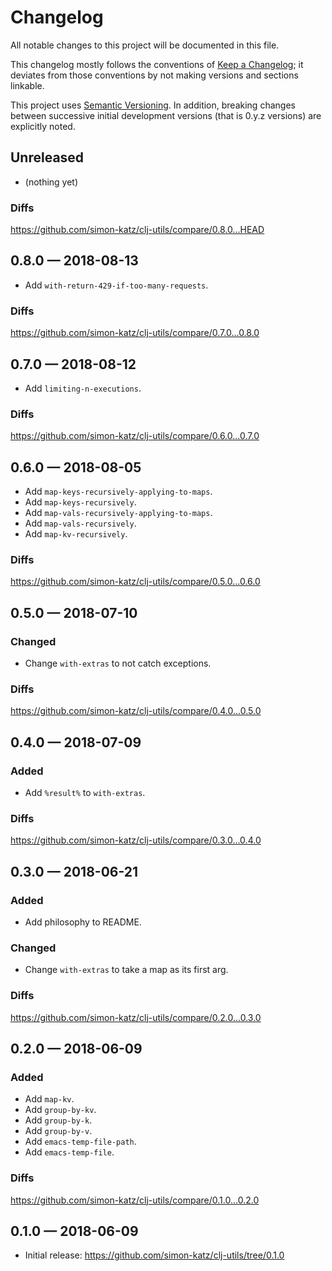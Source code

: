 # Changelog

All notable changes to this project will be documented in this file.

This changelog mostly follows the conventions of
[Keep a Changelog](http://keepachangelog.com/en/1.0.0/); it deviates from those
conventions by not making versions and sections linkable.

This project uses [Semantic Versioning](http://semver.org/spec/v2.0.0.html).
In addition, breaking changes between successive
initial development versions (that is 0.y.z versions)
are explicitly noted.

## Unreleased

- (nothing yet)

### Diffs

https://github.com/simon-katz/clj-utils/compare/0.8.0...HEAD


## 0.8.0 — 2018-08-13

- Add `with-return-429-if-too-many-requests`.

### Diffs

https://github.com/simon-katz/clj-utils/compare/0.7.0...0.8.0


## 0.7.0 — 2018-08-12

- Add `limiting-n-executions`.

### Diffs

https://github.com/simon-katz/clj-utils/compare/0.6.0...0.7.0



## 0.6.0 — 2018-08-05

- Add `map-keys-recursively-applying-to-maps`.
- Add `map-keys-recursively`.
- Add `map-vals-recursively-applying-to-maps`.
- Add `map-vals-recursively`.
- Add `map-kv-recursively`.


### Diffs

https://github.com/simon-katz/clj-utils/compare/0.5.0...0.6.0



## 0.5.0 — 2018-07-10

### Changed

- Change `with-extras` to not catch exceptions.


### Diffs

https://github.com/simon-katz/clj-utils/compare/0.4.0...0.5.0


## 0.4.0 — 2018-07-09

### Added

- Add `%result%` to `with-extras`.

### Diffs

https://github.com/simon-katz/clj-utils/compare/0.3.0...0.4.0


## 0.3.0 — 2018-06-21

### Added

- Add philosophy to README.

### Changed

- Change `with-extras` to take a map as its first arg.


### Diffs

https://github.com/simon-katz/clj-utils/compare/0.2.0...0.3.0


## 0.2.0 — 2018-06-09

### Added

- Add `map-kv`.
- Add `group-by-kv`.
- Add `group-by-k`.
- Add `group-by-v`.
- Add `emacs-temp-file-path`.
- Add `emacs-temp-file`.


### Diffs

https://github.com/simon-katz/clj-utils/compare/0.1.0...0.2.0


## 0.1.0 — 2018-06-09

- Initial release: https://github.com/simon-katz/clj-utils/tree/0.1.0
